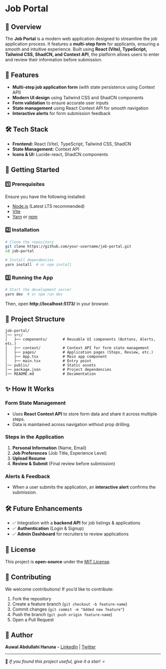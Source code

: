 # Job Portal

## 📌 Overview

The **Job Portal** is a modern web application designed to streamline the job application process. It features a **multi-step form** for applicants, ensuring a smooth and intuitive experience. Built using **React (Vite), TypeScript, Tailwind CSS, ShadCN, and Context API**, the platform allows users to enter and review their information before submission.

## 🎯 Features

- **Multi-step job application form** (with state persistence using Context API)
- **Modern UI design** using Tailwind CSS and ShadCN components
- **Form validation** to ensure accurate user inputs
- **State management** using React Context API for smooth navigation
- **Interactive alerts** for form submission feedback

## 🛠️ Tech Stack

- **Frontend:** React (Vite), TypeScript, Tailwind CSS, ShadCN
- **State Management:** Context API
- **Icons & UI:** Lucide-react, ShadCN components

## 🚀 Getting Started

### 1️⃣ Prerequisites

Ensure you have the following installed:

- [Node.js](https://nodejs.org/) (Latest LTS recommended)
- [Vite](https://vitejs.dev/)
- [Yarn](https://yarnpkg.com/) or [npm](https://www.npmjs.com/)

### 2️⃣ Installation

```sh
# Clone the repository
git clone https://github.com/your-username/job-portal.git
cd job-portal

# Install dependencies
yarn install  # or npm install
```

### 3️⃣ Running the App

```sh
# Start the development server
yarn dev  # or npm run dev
```

Then, open **http://localhost:5173/** in your browser.

## 📂 Project Structure

```
job-portal/
│── src/
│   ├── components/       # Reusable UI components (Buttons, Alerts, etc.)
│   ├── context/          # Context API for form state management
│   ├── pages/            # Application pages (Steps, Review, etc.)
│   ├── App.tsx           # Main app component
│   ├── main.tsx          # Entry point
│── public/               # Static assets
│── package.json          # Project dependencies
│── README.md             # Documentation
```

## ✨ How It Works

### **Form State Management**

- Uses **React Context API** to store form data and share it across multiple steps.
- Data is maintained across navigation without prop drilling.

### **Steps in the Application**

1. **Personal Information** (Name, Email)
2. **Job Preferences** (Job Title, Experience Level)
3. **Upload Resume**
4. **Review & Submit** (Final review before submission)

### **Alerts & Feedback**

- When a user submits the application, an **interactive alert** confirms the submission.

## 🛠️ Future Enhancements

- ✅ Integration with a **backend API** for job listings & applications
- ✅ **Authentication** (Login & Signup)
- ✅ **Admin Dashboard** for recruiters to review applications

## 📜 License

This project is **open-source** under the [MIT License](LICENSE).

## 🤝 Contributing

We welcome contributions! If you’d like to contribute:

1. Fork the repository
2. Create a feature branch (`git checkout -b feature-name`)
3. Commit changes (`git commit -m "Added new feature"`)
4. Push the branch (`git push origin feature-name`)
5. Open a Pull Request

## 👥 Author

**Auwal Abdullahi Haruna** – [LinkedIn](https://linkedin.com/in/yourprofile) | [Twitter](https://twitter.com/yourhandle)

---

🌟 _If you found this project useful, give it a star! ⭐_
